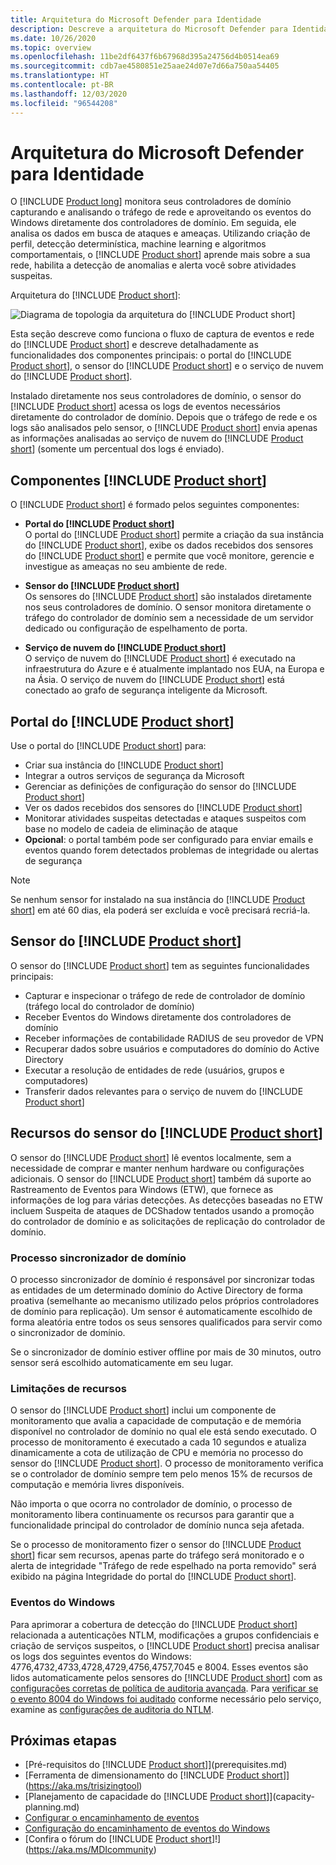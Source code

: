 ```yaml
---
title: Arquitetura do Microsoft Defender para Identidade
description: Descreve a arquitetura do Microsoft Defender para Identidade
ms.date: 10/26/2020
ms.topic: overview
ms.openlocfilehash: 11be2df6437f6b67968d395a24756d4b0514ea69
ms.sourcegitcommit: cdb7ae4580851e25aae24d07e7d66a750aa54405
ms.translationtype: HT
ms.contentlocale: pt-BR
ms.lasthandoff: 12/03/2020
ms.locfileid: "96544208"
---
```

# <a name="microsoft-defender-for-identity-architecture"></a>Arquitetura do Microsoft Defender para Identidade

O [!INCLUDE [Product long](includes/product-long.md)] monitora seus controladores de domínio capturando e analisando o tráfego de rede e aproveitando os eventos do Windows diretamente dos controladores de domínio. Em seguida, ele analisa os dados em busca de ataques e ameaças. Utilizando criação de perfil, detecção determinística, machine learning e algoritmos comportamentais, o [!INCLUDE [Product short](includes/product-short.md)] aprende mais sobre a sua rede, habilita a detecção de anomalias e alerta você sobre atividades suspeitas.

Arquitetura do [!INCLUDE [Product short](includes/product-short.md)]:

![Diagrama de topologia da arquitetura do [!INCLUDE [Product short](includes/product-short.md)]](media/architecture-topology.png)

Esta seção descreve como funciona o fluxo de captura de eventos e rede do [!INCLUDE [Product short](includes/product-short.md)] e descreve detalhadamente as funcionalidades dos componentes principais: o portal do [!INCLUDE [Product short](includes/product-short.md)], o sensor do [!INCLUDE [Product short](includes/product-short.md)] e o serviço de nuvem do [!INCLUDE [Product short](includes/product-short.md)].

Instalado diretamente nos seus controladores de domínio, o sensor do [!INCLUDE [Product short](includes/product-short.md)] acessa os logs de eventos necessários diretamente do controlador de domínio. Depois que o tráfego de rede e os logs são analisados pelo sensor, o [!INCLUDE [Product short](includes/product-short.md)] envia apenas as informações analisadas ao serviço de nuvem do [!INCLUDE [Product short](includes/product-short.md)] (somente um percentual dos logs é enviado).

## <a name="product-short-components"></a>Componentes [!INCLUDE [Product short](includes/product-short.md)]

O [!INCLUDE [Product short](includes/product-short.md)] é formado pelos seguintes componentes:

- **Portal do [!INCLUDE [Product short](includes/product-short.md)]**  
O portal do [!INCLUDE [Product short](includes/product-short.md)] permite a criação da sua instância do [!INCLUDE [Product short](includes/product-short.md)], exibe os dados recebidos dos sensores do [!INCLUDE [Product short](includes/product-short.md)] e permite que você monitore, gerencie e investigue as ameaças no seu ambiente de rede.

- **Sensor do [!INCLUDE [Product short](includes/product-short.md)]**  
Os sensores do [!INCLUDE [Product short](includes/product-short.md)] são instalados diretamente nos seus controladores de domínio. O sensor monitora diretamente o tráfego do controlador de domínio sem a necessidade de um servidor dedicado ou configuração de espelhamento de porta.
- **Serviço de nuvem do [!INCLUDE [Product short](includes/product-short.md)]**  
O serviço de nuvem do [!INCLUDE [Product short](includes/product-short.md)] é executado na infraestrutura do Azure e é atualmente implantado nos EUA, na Europa e na Ásia. O serviço de nuvem do [!INCLUDE [Product short](includes/product-short.md)] está conectado ao grafo de segurança inteligente da Microsoft.

## <a name="product-short-portal"></a>Portal do [!INCLUDE [Product short](includes/product-short.md)]

Use o portal do [!INCLUDE [Product short](includes/product-short.md)] para:

- Criar sua instância do [!INCLUDE [Product short](includes/product-short.md)]
- Integrar a outros serviços de segurança da Microsoft
- Gerenciar as definições de configuração do sensor do [!INCLUDE [Product short](includes/product-short.md)]
- Ver os dados recebidos dos sensores do [!INCLUDE [Product short](includes/product-short.md)]
- Monitorar atividades suspeitas detectadas e ataques suspeitos com base no modelo de cadeia de eliminação de ataque
- **Opcional**: o portal também pode ser configurado para enviar emails e eventos quando forem detectados problemas de integridade ou alertas de segurança

> [!NOTE]
> Se nenhum sensor for instalado na sua instância do [!INCLUDE [Product short](includes/product-short.md)] em até 60 dias, ela poderá ser excluída e você precisará recriá-la.

## <a name="product-short-sensor"></a>Sensor do [!INCLUDE [Product short](includes/product-short.md)]

O sensor do [!INCLUDE [Product short](includes/product-short.md)] tem as seguintes funcionalidades principais:

- Capturar e inspecionar o tráfego de rede de controlador de domínio (tráfego local do controlador de domínio)
- Receber Eventos do Windows diretamente dos controladores de domínio
- Receber informações de contabilidade RADIUS de seu provedor de VPN
- Recuperar dados sobre usuários e computadores do domínio do Active Directory
- Executar a resolução de entidades de rede (usuários, grupos e computadores)
- Transferir dados relevantes para o serviço de nuvem do [!INCLUDE [Product short](includes/product-short.md)]

## <a name="product-short-sensor-features"></a>Recursos do sensor do [!INCLUDE [Product short](includes/product-short.md)]

O sensor do [!INCLUDE [Product short](includes/product-short.md)] lê eventos localmente, sem a necessidade de comprar e manter nenhum hardware ou configurações adicionais. O sensor do [!INCLUDE [Product short](includes/product-short.md)] também dá suporte ao Rastreamento de Eventos para Windows (ETW), que fornece as informações de log para várias detecções. As detecções baseadas no ETW incluem Suspeita de ataques de DCShadow tentados usando a promoção do controlador de domínio e as solicitações de replicação do controlador de domínio.

### <a name="domain-synchronizer-process"></a>Processo sincronizador de domínio

O processo sincronizador de domínio é responsável por sincronizar todas as entidades de um determinado domínio do Active Directory de forma proativa (semelhante ao mecanismo utilizado pelos próprios controladores de domínio para replicação). Um sensor é automaticamente escolhido de forma aleatória entre todos os seus sensores qualificados para servir como o sincronizador de domínio.

Se o sincronizador de domínio estiver offline por mais de 30 minutos, outro sensor será escolhido automaticamente em seu lugar.

### <a name="resource-limitations"></a>Limitações de recursos

O sensor do [!INCLUDE [Product short](includes/product-short.md)] inclui um componente de monitoramento que avalia a capacidade de computação e de memória disponível no controlador de domínio no qual ele está sendo executado. O processo de monitoramento é executado a cada 10 segundos e atualiza dinamicamente a cota de utilização de CPU e memória no processo do sensor do [!INCLUDE [Product short](includes/product-short.md)]. O processo de monitoramento verifica se o controlador de domínio sempre tem pelo menos 15% de recursos de computação e memória livres disponíveis.

Não importa o que ocorra no controlador de domínio, o processo de monitoramento libera continuamente os recursos para garantir que a funcionalidade principal do controlador de domínio nunca seja afetada.

Se o processo de monitoramento fizer o sensor do [!INCLUDE [Product short](includes/product-short.md)] ficar sem recursos, apenas parte do tráfego será monitorado e o alerta de integridade "Tráfego de rede espelhado na porta removido" será exibido na página Integridade do portal do [!INCLUDE [Product short](includes/product-short.md)].

### <a name="windows-events"></a>Eventos do Windows

Para aprimorar a cobertura de detecção do [!INCLUDE [Product short](includes/product-short.md)] relacionada a autenticações NTLM, modificações a grupos confidenciais e criação de serviços suspeitos, o [!INCLUDE [Product short](includes/product-short.md)] precisa analisar os logs dos seguintes eventos do Windows: 4776,4732,4733,4728,4729,4756,4757,7045 e 8004. Esses eventos são lidos automaticamente pelos sensores do [!INCLUDE [Product short](includes/product-short.md)] com as [configurações corretas de política de auditoria avançada](configure-windows-event-collection.md). Para [verificar se o evento 8004 do Windows foi auditado](configure-windows-event-collection.md#ntlm-authentication-using-windows-event-8004) conforme necessário pelo serviço, examine as [configurações de auditoria do NTLM](/archive/blogs/askds/ntlm-blocking-and-you-application-analysis-and-auditing-methodologies-in-windows-7).

## <a name="next-steps"></a>Próximas etapas

- [Pré-requisitos do [!INCLUDE [Product short](includes/product-short.md)]](prerequisites.md)
- [Ferramenta de dimensionamento do [!INCLUDE [Product short](includes/product-short.md)]](https://aka.ms/trisizingtool)
- [Planejamento de capacidade do [!INCLUDE [Product short](includes/product-short.md)]](capacity-planning.md)
- [Configurar o encaminhamento de eventos](configure-event-forwarding.md)
- [Configuração do encaminhamento de eventos do Windows](configure-event-forwarding.md)
- [Confira o fórum do [!INCLUDE [Product short](includes/product-short.md)]!](https://aka.ms/MDIcommunity)
